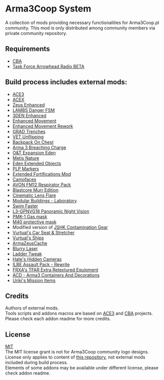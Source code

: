 # Arma3Coop System
A collection of mods providing necessary functionalities for Arma3Coop.pl community. This mod is only distributed among community members via private community repository.

## Requirements
- [CBA](https://github.com/CBATeam/CBA_A3)
- [Task Force Arrowhead Radio BETA](https://github.com/michail-nikolaev/task-force-arma-3-radio)

## Build process includes external mods:
- [ACE3](https://github.com/acemod/ACE3)
- [ACEX](https://github.com/acemod/ACEX)
- [Zeus Enhanced](https://github.com/zen-mod/ZEN)
- [LAMBS Danger FSM](https://github.com/nk3nny/LambsDanger)
- [3DEN Enhanced](https://github.com/R3voA3/3den-Enhanced)
- [Enhanced Movement](https://forums.bohemia.net/forums/topic/174788-enhanced-movement/)
- [Enhanced Movement Rework](https://github.com/SceptreOfficial/Enhanced-Movement-Rework)
- [GRAD Trenches](https://github.com/gruppe-adler/grad_trenches)
- [VET Unflipping](https://github.com/veteran29/vet_unflipping)
- [Backpack On Chest](https://github.com/DerZade/BackpackOnChest)
- [Arma 3 Breaching Charge](https://github.com/ampersand38/Arma-3-Breaching-Charge)
- [O&T Expansion Eden](https://steamcommunity.com/sharedfiles/filedetails/?id=1923321700)
- [Metis Nature](https://steamcommunity.com/sharedfiles/filedetails/?id=1951690856)
- [Eden Extended Objects](https://steamcommunity.com/sharedfiles/filedetails/?id=882231372)
- [PLP Markers](https://steamcommunity.com/sharedfiles/filedetails/?id=495275491)
- [Extended Fortifications Mod](https://steamcommunity.com/sharedfiles/filedetails/?id=1109237932)
- [Camofaces](https://steamcommunity.com/sharedfiles/filedetails/?id=346665985)
- [AVON FM12 Respirator Pack](https://steamcommunity.com/sharedfiles/filedetails/?id=793350643)
- [Blastcore Murr Edition](https://steamcommunity.com/sharedfiles/filedetails/?id=2257686620)
- [Cinematic Lens Flare](https://steamcommunity.com/sharedfiles/filedetails/?id=878502647)
- [Modular Buildings - Laboratory](https://steamcommunity.com/sharedfiles/filedetails/?id=2279479517)
- [Swim Faster](https://steamcommunity.com/sharedfiles/filedetails/?id=1808723766)
- [L3-GPNVG18 Panoramic Night Vision](https://steamcommunity.com/sharedfiles/filedetails/?id=313041182)
- [PMK-1 Gas mask](https://steamcommunity.com/sharedfiles/filedetails/?id=2277535247)
- [M40 protective mask](https://steamcommunity.com/sharedfiles/filedetails/?id=2264164522)
- Modified version of [JSHK Contamination Gear](https://steamcommunity.com/sharedfiles/filedetails/?id=1738216191)
- [Vurtual's Car Seat & Stretcher](https://steamcommunity.com/sharedfiles/filedetails/?id=1381327410)
- [Vurtual's Ships](https://steamcommunity.com/sharedfiles/filedetails/?id=1564445550)
- [ArmaZeusCache](https://steamcommunity.com/sharedfiles/filedetails/?id=1908099028)
- [Blurry Laser](https://steamcommunity.com/sharedfiles/filedetails/?id=2079283616)
- [Ladder Tweak](https://steamcommunity.com/sharedfiles/filedetails/?id=1803586009)
- [Hate's Hidden Cameras](https://steamcommunity.com/sharedfiles/filedetails/?id=2404750021)
- [ILBE Assault Pack - Rewrite](https://github.com/Grezvany13/ILBE-Assault-Pack-Rewrite)
- [FRXA's TFAR Extra Retextured Equipment](https://steamcommunity.com/sharedfiles/filedetails/?id=1606874412)
- [ACD - Arma3 Containers And Decorations](https://steamcommunity.com/sharedfiles/filedetails/?id=689845793)
- [Uriki's Mission Items](https://steamcommunity.com/sharedfiles/filedetails/?id=940841212)

## Credits
Authors of external mods.  
Tools scripts and addons macros are based on [ACE3](https://github.com/acemod/ACE3) and [CBA](https://github.com/CBATeam/CBA_A3) projects.  
Please check each addon readme for more credits.

## License
[MIT](https://github.com/SzwedzikPL/A3CS/blob/master/LICENSE.md)  
The MIT license grant is not for Arma3Coop community logo designs.  
License only applies to content of [this repository](https://github.com/SzwedzikPL/A3CS), not external mods included during build process.  
Elements of some addons may be available under different license, please check addon readme.

